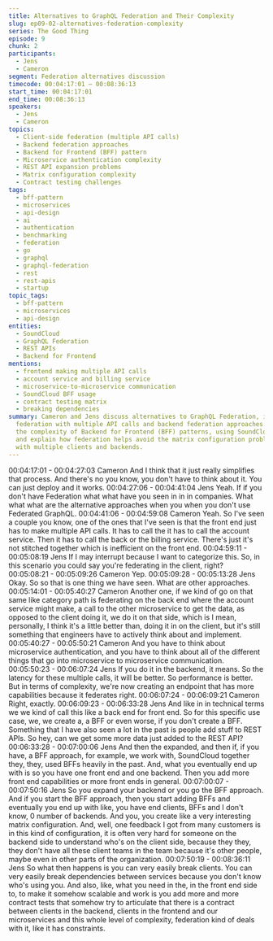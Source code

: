 ```yaml
---
title: Alternatives to GraphQL Federation and Their Complexity
slug: ep09-02-alternatives-federation-complexity
series: The Good Thing
episode: 9
chunk: 2
participants:
  - Jens
  - Cameron
segment: Federation alternatives discussion
timecode: 00:04:17:01 – 00:08:36:13
start_time: 00:04:17:01
end_time: 00:08:36:13
speakers:
  - Jens
  - Cameron
topics:
  - Client-side federation (multiple API calls)
  - Backend federation approaches
  - Backend for Frontend (BFF) pattern
  - Microservice authentication complexity
  - REST API expansion problems
  - Matrix configuration complexity
  - Contract testing challenges
tags:
  - bff-pattern
  - microservices
  - api-design
  - ai
  - authentication
  - benchmarking
  - federation
  - go
  - graphql
  - graphql-federation
  - rest
  - rest-apis
  - startup
topic_tags:
  - bff-pattern
  - microservices
  - api-design
entities:
  - SoundCloud
  - GraphQL Federation
  - REST APIs
  - Backend for Frontend
mentions:
  - frontend making multiple API calls
  - account service and billing service
  - microservice-to-microservice communication
  - SoundCloud BFF usage
  - contract testing matrix
  - breaking dependencies
summary: Cameron and Jens discuss alternatives to GraphQL Federation, including client-side
  federation with multiple API calls and backend federation approaches. They explore
  the complexity of Backend for Frontend (BFF) patterns, using SoundCloud as an example,
  and explain how federation helps avoid the matrix configuration problems that arise
  with multiple clients and backends.
---
```


00:04:17:01 - 00:04:27:03
Cameron
And I think that it just really simplifies that process. And there's no you know, you don't have to
think about it. You can just deploy and it works.
00:04:27:06 - 00:04:41:04
Jens
Yeah. If if you don't have Federation what what have you seen in in in companies. What what
what are the alternative approaches when you when you don't use Federated GraphQL.
00:04:41:06 - 00:04:59:08
Cameron
Yeah. So I've seen a couple you know, one of the ones that I've seen is that the front end just
has to make multiple API calls. It has to call the it has to call the account service. Then it has to
call the back or the billing service. There's just it's not stitched together which is inefficient on the
front end.
00:04:59:11 - 00:05:08:19
Jens
If I may interrupt because I want to categorize this. So, in this scenario you could say you're
federating in the client, right?
00:05:08:21 - 00:05:09:26
Cameron
Yep.
00:05:09:28 - 00:05:13:28
Jens
Okay. So so that is one thing we have seen. What are other approaches.
00:05:14:01 - 00:05:40:27
Cameron
Another one, if we kind of go on that same like category path is federating on the back end
where the account service might make, a call to the other microservice to get the data, as
opposed to the client doing it, we do it on that side, which is I mean, personally, I think it's a little
better than, doing it in on the client, but it's still something that engineers have to actively think
about and implement.
00:05:40:27 - 00:05:50:21
Cameron
And you have to think about microservice authentication, and you have to think about all of the
different things that go into microservice to microservice communication.
00:05:50:23 - 00:06:07:24
Jens
If you do it in the backend, it means. So the latency for these multiple calls, it will be better. So
performance is better. But in terms of complexity, we're now creating an endpoint that has more
capabilities because it federates right.
00:06:07:24 - 00:06:09:21
Cameron
Right, exactly.
00:06:09:23 - 00:06:33:28
Jens
And like in in technical terms we we kind of call this like a back end for front end. So for this
specific use case, we, we create a, a BFF or even worse, if you don't create a BFF. Something
that I have also seen a lot in the past is people add stuff to REST APIs. So hey, can we get
some more data just added to the REST API?
00:06:33:28 - 00:07:00:06
Jens
And then the expanded, and then if, if you have, a BFF approach, for example, we work with,
SoundCloud together they, they, used BFFs heavily in the past. And, what you eventually end up
with is so you have one front end and one backend. Then you add more front end capabilities or
more front ends in general.
00:07:00:07 - 00:07:50:16
Jens
So you expand your backend or you go the BFF approach. And if you start the BFF approach,
then you start adding BFFs and eventually you end up with like, you have end clients, BFFs and
I don't know, 0 number of backends. And you, you create like a very interesting matrix
configuration. And, well, one feedback I got from many customers is in this kind of configuration,
it is often very hard for someone on the backend side to understand who's on the client side,
because they they, they don't have all these client teams in the team because it's other people,
maybe even in other parts of the organization.
00:07:50:19 - 00:08:36:11
Jens
So what then happens is you can very easily break clients. You can very easily break
dependencies between services because you don't know who's using you. And also, like, what
you need in the, in the front end side to, to make it somehow scalable and work is you add more
and more contract tests that somehow try to articulate that there is a contract between clients in
the backend, clients in the frontend and our microservices and this whole level of complexity,
federation kind of deals with it, like it has constraints.